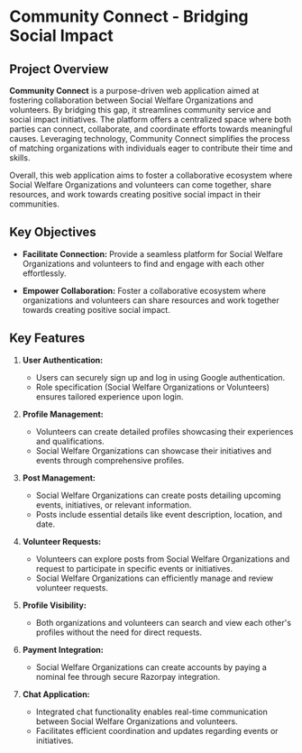 # Community Connect - Bridging Social Impact

## Project Overview

**Community Connect** is a purpose-driven web application aimed at fostering collaboration between Social Welfare Organizations and volunteers. By bridging this gap, it streamlines community service and social impact initiatives. The platform offers a centralized space where both parties can connect, collaborate, and coordinate efforts towards meaningful causes. Leveraging technology, Community Connect simplifies the process of matching organizations with individuals eager to contribute their time and skills.

Overall, this web application aims to foster a collaborative ecosystem where Social Welfare Organizations and volunteers can come together, share resources, and work towards creating positive social impact in their communities.

## Key Objectives

- **Facilitate Connection:** Provide a seamless platform for Social Welfare Organizations and volunteers to find and engage with each other effortlessly.

- **Empower Collaboration:** Foster a collaborative ecosystem where organizations and volunteers can share resources and work together towards creating positive social impact.

## Key Features

1. **User Authentication:**
    - Users can securely sign up and log in using Google authentication.
    - Role specification (Social Welfare Organizations or Volunteers) ensures tailored experience upon login.

2. **Profile Management:**
    - Volunteers can create detailed profiles showcasing their experiences and qualifications.
    - Social Welfare Organizations can showcase their initiatives and events through comprehensive profiles.

3. **Post Management:**
    - Social Welfare Organizations can create posts detailing upcoming events, initiatives, or relevant information.
    - Posts include essential details like event description, location, and date.

4. **Volunteer Requests:**
    - Volunteers can explore posts from Social Welfare Organizations and request to participate in specific events or initiatives.
    - Social Welfare Organizations can efficiently manage and review volunteer requests.

5. **Profile Visibility:**
    - Both organizations and volunteers can search and view each other's profiles without the need for direct requests.

6. **Payment Integration:**
    - Social Welfare Organizations can create accounts by paying a nominal fee through secure Razorpay integration.

7. **Chat Application:**
    - Integrated chat functionality enables real-time communication between Social Welfare Organizations and volunteers.
    - Facilitates efficient coordination and updates regarding events or initiatives.

